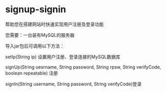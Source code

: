 ﻿# signup-signin

帮助您在搭建网站时快速实现用户注册及登录功能

您需要：一台装有MySQL的服务器

导入jar包后可调用以下方法：

setIp(String ip) 设置用户注册、登录连接的MySQL数据库

signUp(String uesrname, String password, String rpsw, String verifyCode, boolean repeatable) 注册

signIn(String username, String password, String verifyCode)登录